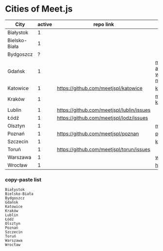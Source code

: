 # Cities of Meet.js

| City          | active | repo link                                 | default contact                                                                                                     | notes |
|---------------|--------|-------------------------------------------|---------------------------------------------------------------------------------------------------------------------|-------|
| Białystok     | 1      |                                           |                                                                                                                     |       |
| Bielsko-Biała | 1      |                                           |                                                                                                                     |       |
| Bydgoszcz     | ?      |                                           |                                                                                                                     |       |
| Gdańsk        | 1      |                                           | michal+meet.js@miszczyszyn.com arkadiuszputko+meet.js@gmail.com wojtek@urbanski.pro nowacki.lukasz+meetjs@gmail.com |       |
| Katowice      | 1      | https://github.com/meetjspl/katowice      | katowice@meetjs.pl                                                                                                  |       |
| Kraków        | 1      |                                           | meetjskrk@gmail.com krzychukula@gmail.com                                                                           |       |
| Lublin        | 1      | https://github.com/meetjspl/lublin/issues |                                                                                                                     |       |
| Łódź          | 1      | https://github.com/meetjspl/lodz/issues   |                                                                                                                     |       |
| Olsztyn       | 1      |                                           | michal+meetjs@kwiatek.it                                                                                            |       |
| Poznań        | 1      | https://github.com/meetjspl/poznan        | poznan@meetjs.pl                                                                                                    |       |
| Szczecin      | 1      |                                           | karol@fabjanczuk.pl                                                                                                 |       |
| Toruń         | 1      | https://github.com/meetjspl/torun/issues  |                                                                                                                     |       |
| Warszawa      | 1      |                                           | warszawa@meetjs.pl                                                                                                  |       |
| Wrocław       | 1      |                                           | hubert.zub@gmail.com                                                                                                |       |


### copy-paste list
```
Białystok
Bielsko-Biała
Bydgoszcz
Gdańsk
Katowice
Kraków
Lublin
Łódź
Olsztyn
Poznań
Szczecin
Toruń
Warszawa
Wrocław
```
